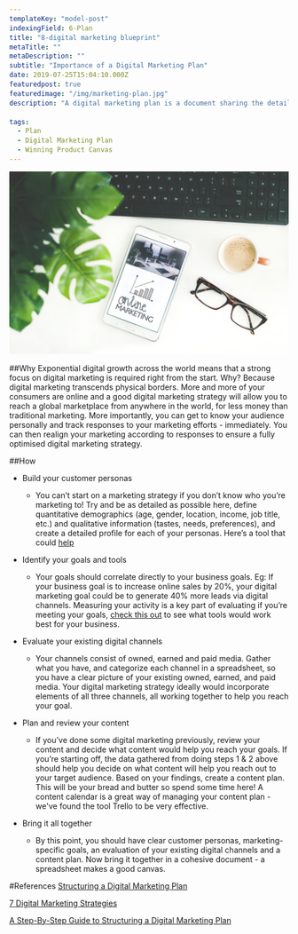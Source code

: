 ```yaml
---
templateKey: "model-post"
indexingField: 6-Plan
title: "8-digital marketing blueprint"
metaTitle: ""
metaDescription: ""
subtitle: "Importance of a Digital Marketing Plan"
date: 2019-07-25T15:04:10.000Z
featuredpost: true
featuredimage: "/img/marketing-plan.jpg"
description: "A digital marketing plan is a document sharing the details for all the planning for your digital marketing campaigns or actions."

tags:
  - Plan
  - Digital Marketing Plan
  - Winning Product Canvas
---
```


![flavor wheel](/img/marketing-plan.jpg)

##Why
Exponential digital growth across the world means that a strong focus on digital marketing is required right from the start. Why? Because digital marketing transcends physical borders. More and more of your consumers are online and a good digital marketing strategy will allow you to reach a global marketplace from anywhere in the world, for less money than traditional marketing. More importantly, you can get to know your audience personally and track responses to your marketing efforts - immediately. You can then realign your marketing according to responses to ensure a fully optimised digital marketing strategy.

##How

- Build your customer personas

  - You can’t start on a marketing strategy if you don’t know who you’re marketing to! Try and be as detailed as possible here, define quantitative demographics (age, gender, location, income, job title, etc.) and qualitative information (tastes, needs, preferences), and create a detailed profile for each of your personas. Here’s a tool that could [help](https://blog.hubspot.com/marketing/create-buyer-persona-makemypersona)

- Identify your goals and tools

  - Your goals should correlate directly to your business goals. Eg: If your business goal is to increase online sales by 20%, your digital marketing goal could be to generate 40% more leads via digital channels. Measuring your activity is a key part of evaluating if you’re meeting your goals, [check this out](https://blog.splitpixel.co.uk/seven-best-tools-measuring-success-digital-plan) to see what tools would work best for your business.

- Evaluate your existing digital channels

  - Your channels consist of owned, earned and paid media. Gather what you have, and categorize each channel in a spreadsheet, so you have a clear picture of your existing owned, earned, and paid media. Your digital marketing strategy ideally would incorporate elements of all three channels, all working together to help you reach your goal.

- Plan and review your content

  - If you’ve done some digital marketing previously, review your content and decide what content would help you reach your goals. If you’re starting off, the data gathered from doing steps 1 & 2 above should help you decide on what content will help you reach out to your target audience. Based on your findings, create a content plan. This will be your bread and butter so spend some time here! A content calendar is a great way of managing your content plan - we've found the tool Trello to be very effective.

- Bring it all together
  - By this point, you should have clear customer personas, marketing-specific goals, an evaluation of your existing digital channels and a content plan. Now bring it together in a cohesive document - a spreadsheet makes a good canvas.

#References
[Structuring a Digital Marketing Plan](https://www.wearemarketing.com/blog/a-step-by-step-guide-to-structuring-a-digital-marketing-plan.html)

[7 Digital Marketing Strategies](https://blog.hubspot.com/marketing/digital-strategy-guide)

[A Step-By-Step Guide to Structuring a Digital Marketing Plan](https://www.wearemarketing.com/blog/a-step-by-step-guide-to-structuring-a-digital-marketing-plan.html)
